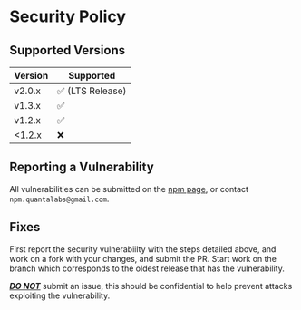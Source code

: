 # Security Policy

## Supported Versions

| Version | Supported          |
| ------- | ------------------ |
| v2.0.x | ✅ (LTS Release) |
| v1.3.x | ✅ |
| v1.2.x | ✅ |
| <1.2.x | ❌ |
## Reporting a Vulnerability

All vulnerabilities can be submitted on the [npm page](https://npmjs.org/package/@epispot/epijs), or contact `npm.quantalabs@gmail.com`.

## Fixes

First report the security vulnerabiilty with the steps detailed above, and work on a fork with your changes, and submit the PR. Start work on the 
branch which corresponds to the oldest release that has the vulnerability. 

<b><u><i>DO NOT</i></u></b> submit an issue, this should be confidential to help prevent attacks exploiting the vulnerability.
